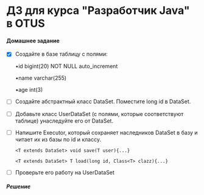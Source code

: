 ﻿# ДЗ для курса "Разработчик Java" в OTUS


#### Домашнее задание

- [x] Создайте в базе таблицу с полями: 

    •id bigint(20) NOT NULL auto_increment
     
    •name varchar(255)
    
    •age int(3)
    

- [ ] Создайте абстрактный класс DataSet. Поместите long id в DataSet.
 
 
- [ ] Добавьте класс UserDataSet (с полями, которые соответствуют таблице) унаследуйте его от DataSet.
 
 
- [ ] Напишите Executor, который сохраняет наследников DataSet в базу и читает их из базы по id и классу.
 
    `<T extends DataSet> void save(T user){...}`
    
    `<T extends DataSet> T load(long id, Class<T> clazz){...}`


- [ ] Проверьте его работу на UserDataSet



##### Решение
